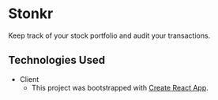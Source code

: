 # Stonkr

Keep track of your stock portfolio and audit your transactions.

## Technologies Used
- Client
  - This project was bootstrapped with [Create React App](https://github.com/facebook/create-react-app).